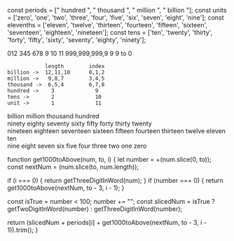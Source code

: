 const periods = [" hundred ", " thousand ", " million ", " billion "];
const units = ['zero', 'one', 'two', 'three', 'four', 'five', 'six',
  'seven', 'eight', 'nine'];
const elevenths = ['eleven', 'twelve', 'thirteen', 'fourteen', 'fifteen',
  'sixteen', 'seventeen', 'eighteen', 'nineteen'];
const tens = ['ten', 'twenty', 'thirty', 'forty', 'fifty', 'sixty', 'seventy',
  'eighty', 'ninety'];

012 345 678 9 10 11
999,999,999,9 9  9  to  0

``` 
            length        index
billion ->  12,11,10      0,1,2
million ->   9,8,7        3,4,5
thousand ->  6,5,4        6,7,8
hundred ->    3             9
tens ->       2             10
unit ->       1             11

```
billion  million  thousand  hundred  
ninety eighty seventy sixty fifty forty thirty twenty  
nineteen eighteen seventeen sixteen fifteen fourteen thirteen twelve eleven ten  
nine  eight  seven  six  five  four  three  two  one  zero

function get1000toAbove(num, to, i) {
  let number = +(num.slice(0, to));
  const nextNum = (num.slice(to, num.length));

  if (i === 0) {
    return getThreeDigitInWord(num);
  }
  if (number === 0) {
    return get1000toAbove(nextNum, to - 3, i - 1);
  }

  const isTrue = number < 100;
  number += "";
  const slicedNum = isTrue ?
    getTwoDigitInWord(number) : getThreeDigitInWord(number);

  return (slicedNum + periods[i] + get1000toAbove(nextNum, to - 3, i - 1)).trim();
}


